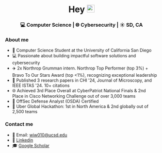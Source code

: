 <div align="center">
  <h1> Hey <img src="https://media.giphy.com/media/hvRJCLFzcasrR4ia7z/giphy.gif" width="25px"></h1>
</div>
 

<div align="center">
<h3> 💻 Computer Science | 🌐 Cybersecurity | ☀️ SD, CA </h3> 
</div>

### About me 

- 📓   Computer Science Student at the University of California San Diego
- 💻  Passionate about building impactful software solutions and cybersecurity
- :airplane:  2x Northrop Grumman intern. Northrop Top Performer (top 3%) + Bravo To Our Stars Award (top <1%), recognizing exceptional leadership
- :pencil: Published 3 research papers in CHI '24, Journal of Microscopy, and IEEE ISTAS '24. 10+ citations
- 🌐 Achieved 3rd Place Overall at CyberPatriot National Finals & 2nd Place in Cisco Networking Challenge out of over 3,000 teams
- 🚩 OffSec Defense Analyst (OSDA) Certified
- :blue_car: Uber Global Hackathon: 1st in North America & 2nd globally out of 2,500 teams

### Contact me
- 💭 Email: wiw010@ucsd.edu
- 🔗 [Linkedin](https://www.linkedin.com/in/william-wu-33bb59202/)
- 🎓 [Google Scholar](https://shorturl.at/CHDpg)

<div align="center">

</div>
<!--
Trinity
-->
